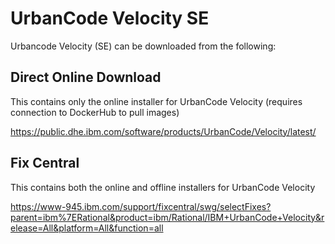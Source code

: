 # UrbanCode Velocity SE

Urbancode Velocity (SE) can be downloaded from the following:

## Direct Online Download
This contains only the online installer for UrbanCode Velocity (requires connection to DockerHub to pull images)

https://public.dhe.ibm.com/software/products/UrbanCode/Velocity/latest/

## Fix Central
This contains both the online and offline installers for UrbanCode Velocity

https://www-945.ibm.com/support/fixcentral/swg/selectFixes?parent=ibm%7ERational&product=ibm/Rational/IBM+UrbanCode+Velocity&release=All&platform=All&function=all